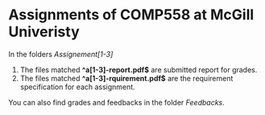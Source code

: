 # Assignments of COMP558 at McGill Univeristy
In the folders *Assignement[1-3]* 

1. The files matched **^a[1-3]-report.pdf$** are submitted report for grades.
2. The files matched **^a[1-3]-rquirement.pdf$** are the requirement specification for each assignment.

You can also find grades and feedbacks in the folder *Feedbacks*.




